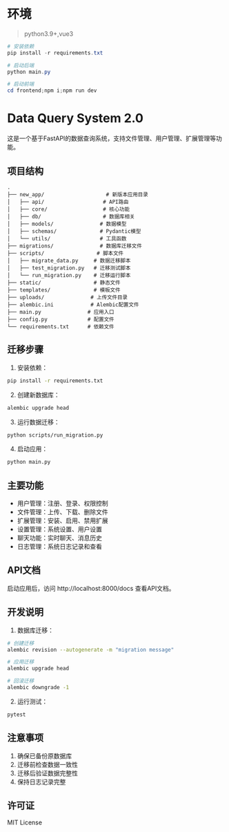 # 环境

> python3.9+,vue3

```powershell
# 安装依赖
pip install -r requirements.txt

# 启动后端
python main.py

# 启动前端
cd frontend;npm i;npm run dev
```





# Data Query System 2.0

这是一个基于FastAPI的数据查询系统，支持文件管理、用户管理、扩展管理等功能。

## 项目结构

```
.
├── new_app/                    # 新版本应用目录
│   ├── api/                   # API路由
│   ├── core/                  # 核心功能
│   ├── db/                    # 数据库相关
│   ├── models/               # 数据模型
│   ├── schemas/              # Pydantic模型
│   └── utils/                # 工具函数
├── migrations/               # 数据库迁移文件
├── scripts/                 # 脚本文件
│   ├── migrate_data.py     # 数据迁移脚本
│   ├── test_migration.py   # 迁移测试脚本
│   └── run_migration.py    # 迁移运行脚本
├── static/                 # 静态文件
├── templates/              # 模板文件
├── uploads/               # 上传文件目录
├── alembic.ini            # Alembic配置文件
├── main.py               # 应用入口
├── config.py             # 配置文件
└── requirements.txt      # 依赖文件
```

## 迁移步骤

1. 安装依赖：
```bash
pip install -r requirements.txt
```

2. 创建新数据库：
```bash
alembic upgrade head
```

3. 运行数据迁移：
```bash
python scripts/run_migration.py
```

4. 启动应用：
```bash
python main.py
```

## 主要功能

- 用户管理：注册、登录、权限控制
- 文件管理：上传、下载、删除文件
- 扩展管理：安装、启用、禁用扩展
- 设置管理：系统设置、用户设置
- 聊天功能：实时聊天、消息历史
- 日志管理：系统日志记录和查看

## API文档

启动应用后，访问 http://localhost:8000/docs 查看API文档。

## 开发说明

1. 数据库迁移：
```bash
# 创建迁移
alembic revision --autogenerate -m "migration message"

# 应用迁移
alembic upgrade head

# 回滚迁移
alembic downgrade -1
```

2. 运行测试：
```bash
pytest
```

## 注意事项

1. 确保已备份原数据库
2. 迁移前检查数据一致性
3. 迁移后验证数据完整性
4. 保持日志记录完整

## 许可证

MIT License 